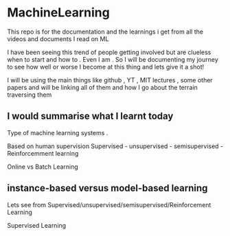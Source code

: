 # MachineLearning
This repo is for the documentation and the learnings i get from all the videos and documents I read on ML

I have been seeing this trend of people getting involved but are clueless when to start and how to .
Even I am . So I will be documenting my journey to see how well or worse I become at this thing and lets give it a shot!

I will be using the main things like github , YT , MIT lectures , some other papers and will be linking all of them and how I go about the terrain traversing them 

I would summarise what I learnt today 
-------------------------------------------------------
Type of machine learning systems .

Based on human supervision 
Supervised - unsupervised - semisupervised - Reinforcemment learning 

Online vs Batch Learning 

instance-based versus model-based learning
------------------------------------------------------

Lets see from Supervised/unsupervised/semisupervised/Reinforcement Learning 

Supervised Learning 
